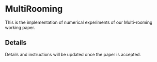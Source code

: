 # MultiRooming
This is the implementation of numerical experiments of our Multi-rooming working paper.

## Details
Details and instructions will be updated once the paper is accepted.